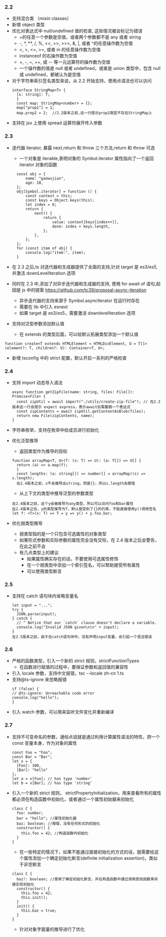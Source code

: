 ### 2.2

- 支持混合类 （mixin classes）
- 新增 object 类型
- 优化对表达式中 null/undefined 值的检查, 这些情况被会标记为错误
  - +的任意一个参数是空值，或者两个参数都不是 any 或者 string
  - -, \*, \*\*, /, %, <<, >>, >>>, &, |, 或者 ^的任意操作数为空值
  - <, >, <=, >=, 或者 in 的任意操作数为空值
  - instanceof 的右操作数为空值
  - +, -, ~, ++, 或 -- 等一元运算符的操作数为空值
  - 一个操作数的值是 null 或者 undefined，或者是 union 类型中，包含 null 或 undefined，都被认为是空值
- 对于字符串索引签名类型来说，从 2.2 开始支持，使用点语法也可以访问
  ```
  interface StringMap<T> {
    [x: string]: T;
    }
    const map: StringMap<number> = {};
    map["prop1"] = 1;
    map.prop2 = 2;  //2.2版本之前,这一行提示prop2类型不存在StringMap上
  ```
- 支持在 jsx 上使用 spread 运算符展开传入参数

### 2.3

- 迭代器 iterator, 暴露 next,return 和 throw 三个方法,return 和 throw 可选

  - 一个对象是 iterable,表明对象的 Symbol.iterator 属性指向了一个返回 iterator 对象的函数

  ```
    const obj = {
        name: "gaowujian",
        age: 18,
    };
    obj[Symbol.iterator] = function () {
        const context = this;
        const keys = Object.keys(this);
        let index = 0;
        return {
            next() {
                return {
                    value: context[keys[index++]],
                    done: index > keys.length,
                };
            },
        };
    };
    for (const item of obj) {
        console.log("item:", item);
    }

  ```

- 在 2.3 之后,ts 对迭代器和生成器提供了全面的支持,针对 target 是 es3/es5,并激活 downLevelIteration 选项
- 同时在 2.3 中,添加了对异步迭代器和生成器的支持, 使用 for await of 语句,起因是 js 中的提案 https://github.com/tc39/proposal-async-iteration
  - 异步迭代器的支持来源于 Symbol.asyncIterator 在运行时存在
  - 需要在 lib 中引入 esnext
  - 如果 target 是 es3/es5，需要激活 downlevelIteration 选项
- 支持对泛型参数添加默认值
  - 在 extends 的类型后面，可以给默认拓展类型添加一个默认值

```
function create<T extends HTMLElement = HTMLDivElement, U = T[]>(element?: T, children?: U): Container<T, U>;

```

- 新增 tsconfig 中的 strict 配置，默认开启一系列的严格检查

### 2.4

- 支持 import 动态导入语法
  ```
  async function getZipFile(name: string, files: File[]): Promise<File> {
    const zipUtil = await import("./utils/create-zip-file"); // 在2.3版本这一行会提示 expect express，表示await后需要跟一个表达式
    const zipContents = await zipUtil.getContentAsBlob(files);
    return new File(zipContents, name);
  }
  ```
- 字符串枚举，支持在枚举中给成员进行初始化
- 优化泛型推导

  - 返回类型作为推导的目标

  ```
  function arrayMap<T, U>(f: (x: T) => U): (a: T[]) => U[] {
    return (a) => a.map(f);
    }
    const lengths: (a: string[]) => number[] = arrayMap((s) => s.length);
    在2.4版本之前，s不会推导出string，而是{}，所以s.length会报错

  ```

  - 从上下文的类型中推导泛型的参数类型

  ```
  在2.4版本之前，这个y会被推导为any类型，所以可以访问foo和bar属性
  在2.4版本之后，y的类型推导为T，默认是受到了{}的约束，不能直接使用y()调用签名
  let f: <T>(x: T) => T = y => y() + y.foo.bar;
  ```

- 优化弱类型推导
  - 弱类型指的是一个只包含可选属性的对象类型
  - 如果形式参数和实际参数的属性完全没有交际，在 2.4 版本之后会警告，在此之前不会
  - 有几点类型上的建议
    - 如果属性确实存在的话，不要使用可选属性修饰
    - 在一个弱类型中添加一个索引签名，可以帮助接受所有属性
    - 可以使用类型断言

### 2.5

- 支持在 catch 语句块内省略变量名
  ```
  let input = "...";
  try {
    JSON.parse(input);
  } catch {
    // ^ Notice that our `catch` clause doesn't declare a variable.
    console.log("Invalid JSON given\n\n" + input);
  }
  在2.5版本之前，由于在catch语句块中，没有声明input变量，会引起一个语法错误
  ```

### 2.6

- 严格的函数类型，引入一个新的 strict 规则，strictFunctionTypes
  - 在函数进行赋值的过程中，要保证参数和返回值的兼容性
- 引入 locale 参数，支持中文报错，tsc --locale zh-cn 1.ts
- 支持@ts-ignore 来忽略报错
  ```
  if (false) {
  // @ts-ignore: Unreachable code error
  console.log("hello");
  }
  ```
- 引入 watch 参数，可以用来监听文件变化并重新编译

### 2.7

- 支持不可变命名的参数，通俗点说就是通过利用计算属性语法的特性，把一个 const 变量本身，作为对象的属性
  ```
  const Foo = "Foo";
  const Bar = "Bar";
  let x = {
    [Foo]: 100,
    [Bar]: "hello"
  };
  let a = x[Foo]; // has type 'number'
  let b = x[Bar]; // has type 'string'
  ```
- 引入一个新的 strict 规则， strictPropertyInitialization，用来查看所有的属性都必须在构造函数中初始化，或者通过一个属性初始器来初始化

  ```
  class C {
    foo: number;
    bar = "hello"; //属性初始化器
    baz: boolean; //报错，没有任何形式的初始化
    constructor() {
      this.foo = 42; //构造函数内初始化
    }
  }
  ```

  - 在一些特定的情况下，如果不能通过直接初始化的方式的话，就需要给这个属性添加一个确定初始化断言(definite initialization assertion)，类似于非空断言

  ```
  class C {
    baz!: boolean; //使用了确定初始化断言，并在构造函数中通过调用其他函数来间接实现初始化
    constructor() {
      this.foo = 42;
      this.init();
    }
    init() {
      this.baz = true;
    }
  }

  ```

  - 针对对象字面量的推导进行了优化

